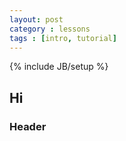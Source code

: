 ```yaml
---
layout: post
category : lessons
tags : [intro, tutorial]
---
```

{% include JB/setup %}

## Hi

### Header